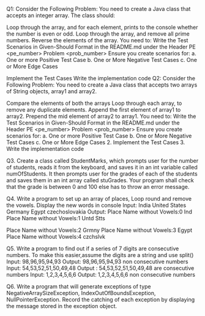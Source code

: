 
Q1: Consider the Following Problem: You need to create a Java class that accepts an integer array. The class should:

Loop through the array, and for each element, prints to the console whether the number is even or odd.
Loop through the array, and remove all prime numbers.
Reverse the elements of the array. You need to:
Write the Test Scenarios in Given-Should Format in the README.md under the Header
PE <pe_number> Problem <prob_number>
Ensure you create scenarios for: a. One or more Positive Test Case b. One or More Negative Test Cases c. One or More Edge Cases

Implement the Test Cases
Write the implementation code
Q2: Consider the Following Problem: You need to create a Java class that accepts two arrays of String objects, array1 and array2.

Compare the elements of both the arrays
Loop through each array, to remove any duplicate elements.
Append the first element of array1 to array2.
Prepend the mid element of array2 to array1. You need to:
Write the Test Scenarios in Given-Should Format in the README.md under the Header
PE <pe_number> Problem <prob_number>
Ensure you create scenarios for: a. One or more Positive Test Case b. One or More Negative Test Cases c. One or More Edge Cases 2. Implement the Test Cases 3. Write the implementation code

Q3. Create a class called StudentMarks, which prompts user for the number of students, reads it from the keyboard, and saves it in an int variable called numOfStudents. It then prompts user for the grades of each of the students and saves them in an int array called stuGrades. Your program shall check that the grade is between 0 and 100 else has to throw an error message.

Q4. Write a program to set up an array of places, Loop round and remove the vowels. Display the new words in console Input: India United States Germany Egypt czechoslovakia Output: Place Name without Vowels:0 Ind Place Name without Vowels:1 Untd Stts

Place Name without Vowels:2 Grmny Place Name without Vowels:3 Egypt Place Name without Vowels:4 czchslvk

Q5. Write a program to find out if a series of 7 digits are consecutive numbers. To make this easier,assume the digits are a string and use split() Input: 98,96,95,94,93 Output: 98,96,95,94,93 non consecutive numbers Input: 54,53,52,51,50,49,48 Output : 54,53,52,51,50,49,48 are consecutive numbers Input: 1,2,3,4,5,6,6 Output: 1,2,3,4,5,6,6 non consecutive numbers

Q6. Write a program that will generate exceptions of type NegativeArraySizeException, IndexOutOfBoundsException, NullPointerException. Record the catching of each exception by displaying the message stored in the exception object.

